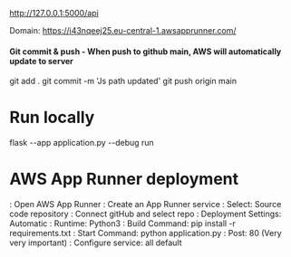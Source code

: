 

http://127.0.0.1:5000/api

Domain: https://i43nqeej25.eu-central-1.awsapprunner.com/



#### Git commit & push - When push to github main, AWS will automatically update to server
git add .
git commit -m 'Js path updated'
git push origin main


# Run locally
flask --app application.py --debug run


# AWS App Runner deployment
: Open AWS App Runner
: Create an App Runner service
: Select: Source code repository
: Connect gitHub and select repo
: Deployment Settings: Automatic
: Runtime: Python3
: Build Command: pip install -r requirements.txt
: Start Command: python application.py
: Post: 80 (Very very important)
: Configure service: all default
